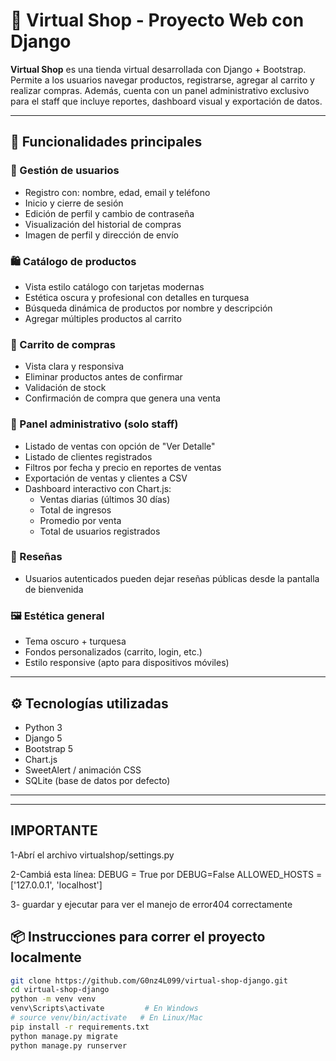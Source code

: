 # 🛒 Virtual Shop - Proyecto Web con Django

**Virtual Shop** es una tienda virtual desarrollada con Django + Bootstrap. Permite a los usuarios navegar productos, registrarse, agregar al carrito y realizar compras. Además, cuenta con un panel administrativo exclusivo para el staff que incluye reportes, dashboard visual y exportación de datos.

---

## 🚀 Funcionalidades principales

### 👤 Gestión de usuarios
- Registro con: nombre, edad, email y teléfono
- Inicio y cierre de sesión
- Edición de perfil y cambio de contraseña
- Visualización del historial de compras
- Imagen de perfil y dirección de envío

### 🛍️ Catálogo de productos
- Vista estilo catálogo con tarjetas modernas
- Estética oscura y profesional con detalles en turquesa
- Búsqueda dinámica de productos por nombre y descripción
- Agregar múltiples productos al carrito

### 🧺 Carrito de compras
- Vista clara y responsiva
- Eliminar productos antes de confirmar
- Validación de stock
- Confirmación de compra que genera una venta

### 💼 Panel administrativo (solo staff)
- Listado de ventas con opción de "Ver Detalle"
- Listado de clientes registrados
- Filtros por fecha y precio en reportes de ventas
- Exportación de ventas y clientes a CSV
- Dashboard interactivo con Chart.js:
  - Ventas diarias (últimos 30 días)
  - Total de ingresos
  - Promedio por venta
  - Total de usuarios registrados

### 💬 Reseñas
- Usuarios autenticados pueden dejar reseñas públicas desde la pantalla de bienvenida

### 🖼️ Estética general
- Tema oscuro + turquesa
- Fondos personalizados (carrito, login, etc.)
- Estilo responsive (apto para dispositivos móviles)

---

## ⚙️ Tecnologías utilizadas

- Python 3
- Django 5
- Bootstrap 5
- Chart.js
- SweetAlert / animación CSS
- SQLite (base de datos por defecto)

---

---

## IMPORTANTE 

1-Abrí el archivo virtualshop/settings.py

2-Cambiá esta línea: DEBUG = True por DEBUG=False 
        ALLOWED_HOSTS = ['127.0.0.1', 'localhost']

3- guardar y ejecutar para ver el manejo de error404 correctamente 


## 📦 Instrucciones para correr el proyecto localmente

```bash
git clone https://github.com/G0nz4L099/virtual-shop-django.git
cd virtual-shop-django
python -m venv venv
venv\Scripts\activate         # En Windows
# source venv/bin/activate   # En Linux/Mac
pip install -r requirements.txt
python manage.py migrate
python manage.py runserver

